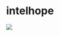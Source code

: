 # intelhope
![](https://www.inspirahealthnetwork.org/sites/default/files/styles/hero_desktop/public/2020-11/HERO-Banner_Radiology2_FINAL_0.jpg?itok=du-xT8Xu)
